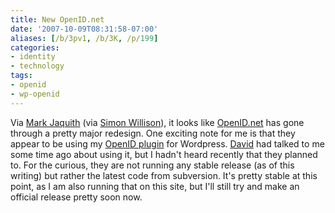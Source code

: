 ```yaml
---
title: New OpenID.net
date: '2007-10-09T08:31:58-07:00'
aliases: [/b/3pv1, /b/3K, /p/199]
categories:
- identity
- technology
tags:
- openid
- wp-openid
---
```

Via [Mark Jaquith][] (via [Simon Willison][]), it looks like [OpenID.net][] has gone through a pretty major redesign.
One exciting note for me is that they appear to be using my [OpenID plugin][] for Wordpress.  [David][] had talked to me
some time ago about using it, but I hadn't heard recently that they planned to.  For the curious, they are not running
any stable release (as of this writing) but rather the latest code from subversion.  It's pretty stable at this point,
as I am also running that on this site, but I'll still try and make an official release pretty soon now.

[Mark Jaquith]: http://markjaquith.wordpress.com/2007/10/09/openidnet-relaunches-using-wordpress-23/
[Simon Willison]: http://simonwillison.net/2007/Oct/9/openid/
[OpenID.net]: http://openid.net/
[OpenID plugin]: http://wordpress.org/extend/plugins/openid/
[David]: http://daveman692.livejournal.com/
